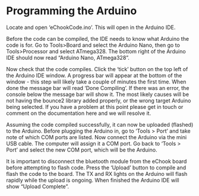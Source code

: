 # Programming the Arduino

Locate and open ‘eChookCode.ino’. This will open in the Arduino IDE.

Before the code can be compiled, the IDE needs to know what Arduino the code is for. Go to Tools&gt;Board and select the Arduino Nano, then go to Tools&gt;Processor and select ATmega328. The bottom right of the Arduino IDE should now read “Arduino Nano, ATmega328”.

Now check that the code compiles. Click the ‘tick’ button on the top left of the Arduino IDE window. A progress bar will appear at the bottom of the window - this step will likely take a couple of minutes the first time. When done the message bar will read ‘Done Compiling’. If there was an error, the console below the message bar will show it. The most likely causes will be not having the bounce2 library added properly, or the wrong target Arduino being selected. If you have a problem at this point please get in touch or comment on the documentation here and we will resolve it.

Assuming the code compiled successfully, it can now be uploaded \(flashed\) to the Arduino. Before plugging the Arduino in, go to ‘Tools &gt; Port’ and take note of which COM ports are listed. Now connect the Arduino via the mini USB cable. The computer will assign it a COM port. Go back to ‘Tools &gt; Port’ and select the new COM port, which will be the Arduino.

It is important to disconnect the bluetooth module from the eChook board before attempting to flash code. Press the ‘Upload’ button to compile and flash the code to the board. The TX and RX lights on the Arduino will flash rapidly while the upload is ongoing. When finished the Arduino IDE will show “Upload Complete”.

